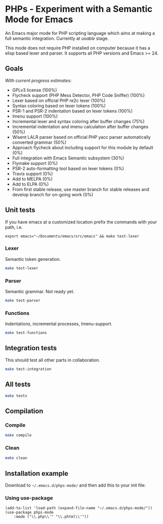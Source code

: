 # PHPs - Experiment with a Semantic Mode for Emacs

An Emacs major mode for PHP scripting language which aims at making a full semantic integration. Currently at *usable* stage.

This mode does not require PHP installed on computer because it has a elisp based lexer and parser. It supports all PHP versions and Emacs >= 24.

## Goals

*With current progress estimates:*

* GPLv3 license (100%)
* Flycheck support (PHP Mess Detector, PHP Code Sniffer) (100%)
* Lexer based on official PHP re2c lexer (100%)
* Syntax coloring based on lexer tokens (100%)
* PSR-1 and PSR-2 indentation based on lexer tokens (100%)
* Imenu support (100%)
* Incremental lexer and syntax coloring after buffer changes (75%)
* Incremental indentation and imenu calculation after buffer changes (50%)
* Wisent LALR parser based on official PHP yacc parser automatically converted grammar (50%)
* Approach flycheck about including support for this module by default (0%)
* Full integration with Emacs Semantic subsystem (30%)
* Flymake support (0%)
* PSR-2 auto-formatting tool based on lexer tokens (0%)
* Travis support (0%)
* Add to MELPA (0%)
* Add to ELPA (0%)
* From first stable release, use master branch for stable releases and develop branch for on-going work (0%)

## Unit tests

If you have emacs at a customized location prefix the commands with your path, i.e.

`export emacs="~/Documents/emacs/src/emacs" && make test-lexer`

### Lexer

Semantic token generation.

``` bash
make test-lexer
```

### Parser

Semantic grammar. Not ready yet.

``` bash
make test-parser
```

### Functions

Indentations, incremental processes, Imenu-support.

``` bash
make test-functions
```

## Integration tests

This should test all other parts in collaboration.

``` bash
make test-integration
```

## All tests

``` bash
make tests
```

## Compilation


### Compile

``` bash
make compile
```

### Clean

``` bash
make clean
```

## Installation example

Download to `~/.emacs.d/phps-mode/` and then add this to your init file:

### Using use-package

``` emacs-lisp
(add-to-list 'load-path (expand-file-name "~/.emacs.d/phps-mode/"))
(use-package phps-mode
    :mode ("\\.php\\'" "\\.phtml\\'"))
```


